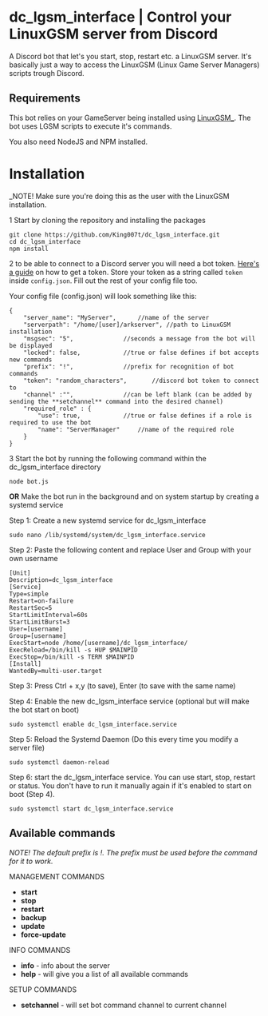 # dc_lgsm_interface | Control your LinuxGSM server from Discord

A Discord bot that let's you start, stop, restart etc. a LinuxGSM server. It's basically just a way to access the LinuxGSM (Linux Game Server Managers) scripts trough Discord.

## Requirements
This bot relies on your GameServer being installed using [LinuxGSM_](https://linuxgsm.com). The bot uses LGSM scripts to execute it's commands.

You also need NodeJS and NPM installed.
# Installation
_NOTE! Make sure you're doing this as the user with the LinuxGSM installation.

1 Start by cloning the repository and installing the packages
```
git clone https://github.com/King007t/dc_lgsm_interface.git
cd dc_lgsm_interface
npm install
```
2 to be able to connect to a Discord server you will need a bot token.
[Here's a guide](#0) on how to get a token. Store your token as a string called `token` inside `config.json`. Fill out the rest of your config file too. 

Your config file (config.json) will look something like this:
```
{
	"server_name": "MyServer",		//name of the server
	"serverpath": "/home/[user]/arkserver",	//path to LinuxGSM installation
	"msgsec": "5",				//seconds a message from the bot will be displayed
	"locked": false,			//true or false defines if bot accepts new commands
	"prefix": "!",				//prefix for recognition of bot commands
	"token": "random_characters",		//discord bot token to connect to		
	"channel" :"",				//can be left blank (can be added by sending the **setchannel** command into the desired channel)
	"required_role" : {
		"use": true,			//true or false defines if a role is required to use the bot
		"name": "ServerManager"		//name of the required role
	}
}
```

3 Start the bot by running the following command within the dc_lgsm_interface directory
```
node bot.js
```
**OR** Make the bot run in the background and on system startup by creating a systemd service

Step 1: Create a new systemd service for dc_lgsm_interface
```
sudo nano /lib/systemd/system/dc_lgsm_interface.service 
```

Step 2: Paste the following content and replace User and Group with your own username
```
[Unit]
Description=dc_lgsm_interface
[Service]
Type=simple
Restart=on-failure
RestartSec=5
StartLimitInterval=60s
StartLimitBurst=3
User=[username]
Group=[username]
ExecStart=node /home/[username]/dc_lgsm_interface/
ExecReload=/bin/kill -s HUP $MAINPID
ExecStop=/bin/kill -s TERM $MAINPID
[Install]
WantedBy=multi-user.target
```

Step 3: Press Ctrl + x,y (to save), Enter (to save with the same name)

Step 4: Enable the new dc_lgsm_interface service (optional but will make the bot start on boot)
```
sudo systemctl enable dc_lgsm_interface.service
```

Step 5: Reload the Systemd Daemon (Do this every time you modify a server file)
```
sudo systemctl daemon-reload
```

Step 6: start the dc_lgsm_interface service. You can use start, stop, restart or status. You don't have to run it manually again if it's enabled to start on boot (Step 4).
```
sudo systemctl start dc_lgsm_interface.service
```

## Available commands
_NOTE! The default prefix is !. The prefix must be used before the command for it to work._

MANAGEMENT COMMANDS
* **start**
* **stop**
* **restart**
* **backup**
* **update**
* **force-update**

INFO COMMANDS
* **info** - info about the server
* **help** - will give you a list of all available commands

SETUP COMMANDS
* **setchannel** - will set bot command channel to current channel
